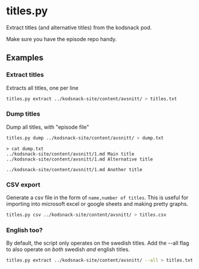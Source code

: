 # titles.py

Extract titles (and alternative titles) from the kodsnack pod.

Make sure you have the episode repo handy.

## Examples

### Extract titles

Extracts all titles, one per line

```bash
titles.py extract ../kodsnack-site/content/avsnitt/ > titles.txt
```

### Dump titles

Dump all titles, with "episode file"

```bash
titles.py dump ../kodsnack-site/content/avsnitt/ > dump.txt
```

```
> cat dump.txt
../kodsnack-site/content/avsnitt/1.md Main title
../kodsnack-site/content/avsnitt/1.md Alternative title

../kodsnack-site/content/avsnitt/1.md Another title
```

### CSV export

Generate a csv file in the form of `name,number of titles`. This is useful for importing into microsoft excel or google sheets and making pretty graphs.

```bash
titles.py csv ../kodsnack-site/content/avsnitt/ > titles.csv
```

### English too?

By default, the script only operates on the swedish titles. Add the --all flag to also operate on *both* swedish *and* english titles.

```bash
titles.py extract ../kodsnack-site/content/avsnitt/ --all > titles.txt
```
